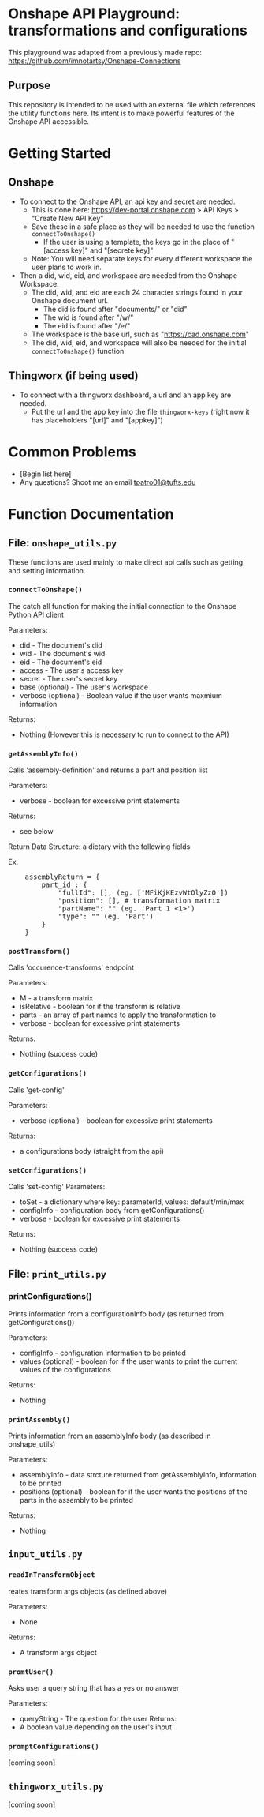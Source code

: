 # Onshape API Playground: transformations and configurations
This playground was adapted from a previously made repo: https://github.com/imnotartsy/Onshape-Connections

## Purpose
This repository is intended to be used with an external file which references the utility functions here. Its intent is to make powerful features of the Onshape API accessible.

# Getting Started
## Onshape
- To connect to the Onshape API, an api key and secret are needed.
  - This is done here: https://dev-portal.onshape.com > API Keys > "Create New API Key"
  - Save these in a safe place as they will be needed to use the function ```connectToOnshape()```
    - If the user is using a template, the keys go in the place of "[access key]" and "[secrete key]"
  - Note: You will need separate keys for every different workspace the user plans to work in.
- Then a did, wid, eid, and workspace are needed from the Onshape Workspace.
  - The did, wid, and eid are each 24 character strings found in your Onshape document url.
    - The did is found after "documents/" or "did"
    - The wid is found after "/w/"
    - The eid is found after "/e/"
  - The workspace is the base url, such as "https://cad.onshape.com"
  - The did, wid, eid, and workspace will also be needed for the initial ```connectToOnshape()``` function.

## Thingworx (if being used)
- To connect with a thingworx dashboard, a url and an app key are needed.
  - Put the url and the app key into the file ```thingworx-keys``` (right
  now it has placeholders "[url]" and "[appkey]")


# Common Problems
- [Begin list here]
- Any questions? Shoot me an email tpatro01@tufts.edu

# Function Documentation
## File: ```onshape_utils.py```
These functions are used mainly to make direct api calls such as getting and setting information.

### ```connectToOnshape()```
The catch all function for making the initial connection
  to the Onshape Python API client

Parameters:
  - did - The document's did
  - wid - The document's wid
  - eid - The document's eid
  - access - The user's access key
  - secret - The user's secret key
  - base (optional) - The user's workspace
  - verbose (optional) - Boolean value if the user wants maxmium information

Returns:
  - Nothing (However this is necessary to run to connect to the API)

### ```getAssemblyInfo()```
  Calls 'assembly-definition' and returns a part and position list

Parameters:
  - verbose - boolean for excessive print statements

Returns:
  - see below

Return Data Structure: a dictary with the following fields

Ex.
<pre>
    assemblyReturn = {
        part_id : {
            "fullId": [], (eg. ['MFiKjKEzvWtOlyZzO'])
            "position": [], # transformation matrix
            "partName": "" (eg. 'Part 1 <1>')
            "type": "" (eg. 'Part')
        }
    }</pre>

### ```postTransform()```
Calls 'occurence-transforms' endpoint

Parameters:
  - M - a transform matrix
  - isRelative - boolean for if the transform is relative
  - parts - an array of part names to apply the transformation to
  - verbose - boolean for excessive print statements

Returns:
  - Nothing (success code)

### ```getConfigurations()```
Calls 'get-config'

Parameters:
  - verbose (optional) - boolean for excessive print statements

Returns:
  - a configurations body (straight from the api)

### ```setConfigurations()```
Calls 'set-config'
Parameters:
  - toSet - a dictionary where key: parameterId, values: default/min/max
  - configInfo - configuration body from getConfigurations()
  - verbose - boolean for excessive print statements

Returns:
  - Nothing (success code)

## File: ```print_utils.py```
### printConfigurations()
Prints information from a configurationInfo body (as returned from getConfigurations())

Parameters:
  - configInfo - configuration information to be printed
  - values (optional) - boolean for if the user wants to print the current values of the configurations
  
Returns:
  - Nothing

### ```printAssembly()```
Prints information from an assemblyInfo body (as described in onshape_utils)

Parameters:
  - assemblyInfo - data strcture returned from getAssemblyInfo, information to be printed
  - positions (optional) - boolean for if the user wants the positions of the parts in the assembly to be printed

Returns:
  - Nothing

## ```input_utils.py```
### ```readInTransformObject```
reates transform args objects (as defined above)

Parameters:
  - None

Returns:
  - A transform args object

### ```promtUser()```
Asks user a query string that has a yes or no answer

Parameters:
  - queryString - The question for the user
Returns:
  - A boolean value depending on the user's input

### ```promptConfigurations()```
[coming soon]


## ```thingworx_utils.py```
[coming soon]